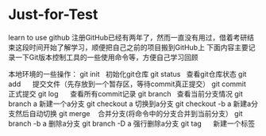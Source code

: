 # Just-for-Test
learn to use github
注册GitHub已经有两年了，然而一直没有用过，借着考研结束这段时间开始了解学习，顺便把自己之前的项目搬到GitHub上
下面内容主要记录一下Git版本控制工具的一些使用命令等，方便自己学习回顾

本地环境的一些操作：
git init     初始化git仓库
git status   查看git仓库状态
git add      提交文件（先存放到一个暂存区，等待commit真正提交）
git commit   正式提交
git log      查看所有commit记录
git branch   查看当前分支情况
git branch a 新建一个a分支
git checkout a 切换到a分支
git checkout -b a 新建a分支然后自动切换
git merge    合并分支(将命令中的分支合并到当前分支）
git branch -b a 删除a分支
git branch -D a 强行删除a分支
git tag      新建一个标签
